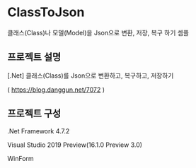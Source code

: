 # ClassToJson
클래스(Class)나 모델(Model)을 Json으로 변환, 저장, 복구 하기 셈플


## 프로젝트 설명
[.Net] 클래스(Class)를 Json으로 변환하고, 복구하고, 저장하기

( https://blog.danggun.net/7072 )



## 프로젝트 구성
.Net Framework 4.7.2  

Visual Studio 2019 Preview(16.1.0 Preview 3.0)

WinForm

